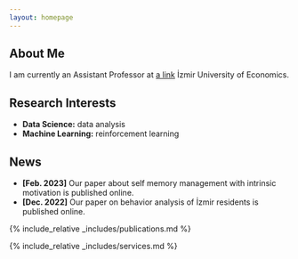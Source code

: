 ```yaml
---
layout: homepage
---
```


## About Me

I am currently an Assistant Professor at [a link](https://github.com/user/repo/blob/branch/other_file.md) İzmir University of Economics.

## Research Interests

- **Data Science:** data analysis
- **Machine Learning:** reinforcement learning

## News

- **[Feb. 2023]** Our paper about self memory management with intrinsic motivation is published online.
- **[Dec. 2022]** Our paper on behavior analysis of İzmir residents is published online.

{% include_relative _includes/publications.md %}

{% include_relative _includes/services.md %}
